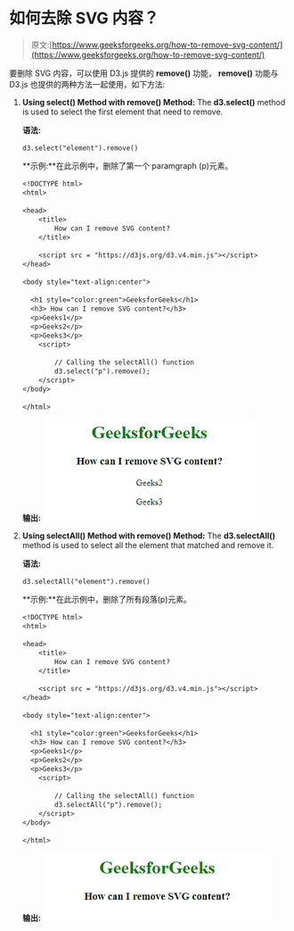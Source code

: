 # 如何去除 SVG 内容？

> 原文:[https://www.geeksforgeeks.org/how-to-remove-svg-content/](https://www.geeksforgeeks.org/how-to-remove-svg-content/)

要删除 SVG 内容，可以使用 D3.js 提供的 **remove()** 功能， **remove()** 功能与 D3.js 也提供的两种方法一起使用，如下方法:

1.  **Using select() Method with remove() Method:** The **d3.select()** method is used to select the first element that need to remove.

    **语法:**

    ```htmlhtml
    d3.select("element").remove()
    ```

    **示例:**在此示例中，删除了第一个 paramgraph (p)元素。

    ```htmlhtml
    <!DOCTYPE html> 
    <html> 

    <head> 
        <title> 
            How can I remove SVG content?
        </title> 

        <script src = "https://d3js.org/d3.v4.min.js"></script> 
    </head> 

    <body style="text-align:center">  

      <h1 style="color:green">GeeksforGeeks</h1>
      <h3> How can I remove SVG content?</h3>
      <p>Geeks1</p>
      <p>Geeks2</p>
      <p>Geeks3</p>
        <script> 

            // Calling the selectAll() function 
            d3.select("p").remove(); 
        </script> 
    </body> 

    </html>                     
    ```

    **输出:**
    ![](img/7f0f286fff3c82aac49dee8686a01539.png)

2.  **Using selectAll() Method with remove() Method:** The **d3.selectAll()** method is used to select all the element that matched and remove it.

    **语法:**

    ```htmlhtml
    d3.selectAll("element").remove()
    ```

    **示例:**在此示例中，删除了所有段落(p)元素。

    ```htmlhtml
    <!DOCTYPE html> 
    <html> 

    <head> 
        <title> 
            How can I remove SVG content?
        </title> 

        <script src = "https://d3js.org/d3.v4.min.js"></script> 
    </head> 

    <body style="text-align:center">  

      <h1 style="color:green">GeeksforGeeks</h1>
      <h3> How can I remove SVG content?</h3>
      <p>Geeks1</p>
      <p>Geeks2</p>
      <p>Geeks3</p>
        <script> 

            // Calling the selectAll() function 
            d3.selectAll("p").remove(); 
        </script> 
    </body> 

    </html>                     
    ```

    **输出:**
    ![](img/82c0efa11cf4a4b26b87edce294b0581.png)